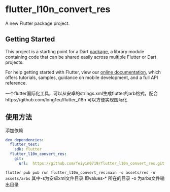 # flutter_l10n_convert_res

A new Flutter package project.

## Getting Started

This project is a starting point for a Dart
[package](https://flutter.io/developing-packages/),
a library module containing code that can be shared easily across
multiple Flutter or Dart projects.

For help getting started with Flutter, view our 
[online documentation](https://flutter.io/docs), which offers tutorials, 
samples, guidance on mobile development, and a full API reference.

一个flutter国际化工具，可以从安卓的strings.xml生成flutter的arb格式，配合https://github.com/long1eu/flutter_i18n  可以方便实现国际化

## 使用方法
添加依赖
```yaml
dev_dependencies:
  flutter_test:
    sdk: flutter
  flutter_l10n_convert_res:
    git:
      url:  https://github.com/feiyin0719/flutter_l10n_convert_res.git
```
`
flutter pub pub run flutter_l10n_convert_res:main -s assets/res -o assets/arbs
`
其中-s为安卓xml文件目录  即values-* 所在的目录
-o 为arbs文件输出目录
